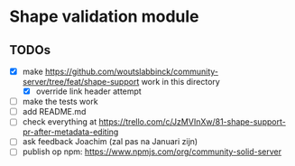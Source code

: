 # Shape validation module

## TODOs

- [x] make https://github.com/woutslabbinck/community-server/tree/feat/shape-support work in this directory
  - [x] override link header attempt
- [ ] make the tests work
- [ ] add README.md
- [ ] check everything at https://trello.com/c/JzMVInXw/81-shape-support-pr-after-metadata-editing
- [ ] ask feedback Joachim (zal pas na Januari zijn)
- [ ] publish op npm: https://www.npmjs.com/org/community-solid-server
